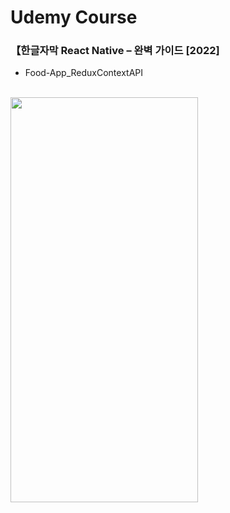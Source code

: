 # Udemy Course
### 【한글자막 React Native – 완벽 가이드 [2022]

- Food-App_ReduxContextAPI

<br>

<img src="https://user-images.githubusercontent.com/59243729/207927039-abfb7c18-a012-475a-9926-440655c9f423.gif" width="300" height="648"/>

